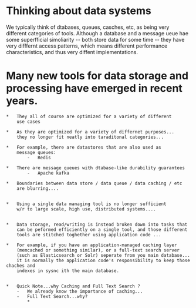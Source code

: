 Thinking about data systems
================================
We typically think of dtabases, queues,
casches, etc, as being very different categories 
of tools.  Although a database and a message 
ueue hae some superfficial simoliarity -- both
store data for some time -- they have very difffernt 
access patterns, which means different performance characteristics,
and thus very diffent implementations.


Many new tools for data storage and processing have emerged
in recent years.
===========================================================

	*	They all of course are optimized for a variety of different
		use cases

	*	As they are optimized for a variety of differnet purposes...
		they no longer fit neatly into taraditonal categories...

	*	For example, there are datastores that are also used as 
		message queues:
			-	Redis

	*	There are message queues with dtabase-like durability guarantees
			-	Apache kafka

	*	Boundaries between data store / data queue / data caching / etc
		are blurring....


	*	Using a single data managing tool is no longer sufficient
		w/r to large scale, high use, distributed systems....


	*	Data storage, read/writing is instead broken down into tasks that
		can be peformed efficiently on a single tool, and those different
		tools are stitched toghether using application code ...

	*	For example, if you have an application-managed caching layer
		(memcached or something similar), or a full-text search server
		(such as Elasticsearch or Solr) seperate from you main database...
		it is normally the application code's responsibility to keep those chaches and
		indexes in sysnc ith the main database.


	*	Quick Note...why Caching and Full Text Search ?
		-	We already know the importance of caching...
		-	Full Text Search...why?
			*	




